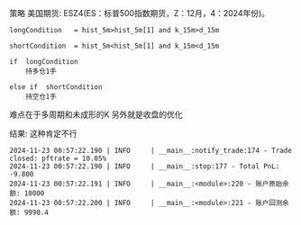 策略
美国期货: ESZ4(ES：标普500指数期货，Z：12月，4：2024年份)。
```
longCondition   = hist_5m>hist_5m[1] and k_15m>d_15m

shortCondition  = hist_5m<hist_5m[1] and k_15m<d_15m

if  longCondition
    持多仓1手

else if  shortCondition
    持空仓1手
```
难点在于多周期和未成形的K
另外就是收盘的优化

结果: 这种肯定不行
```shell
2024-11-23 00:57:22.190 | INFO     | __main__:notify_trade:174 - Trade closed: pftrate = 10.05%
2024-11-23 00:57:22.190 | INFO     | __main__:stop:177 - Total PnL: -9.800
2024-11-23 00:57:22.191 | INFO     | __main__:<module>:220 - 账户原始余额: 10000
2024-11-23 00:57:22.200 | INFO     | __main__:<module>:221 - 账户回测余额: 9990.4
```



